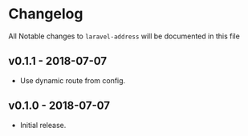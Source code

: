 # Changelog

All Notable changes to `laravel-address` will be documented in this file

## v0.1.1 - 2018-07-07

- Use dynamic route from config.

## v0.1.0 - 2018-07-07

- Initial release.
